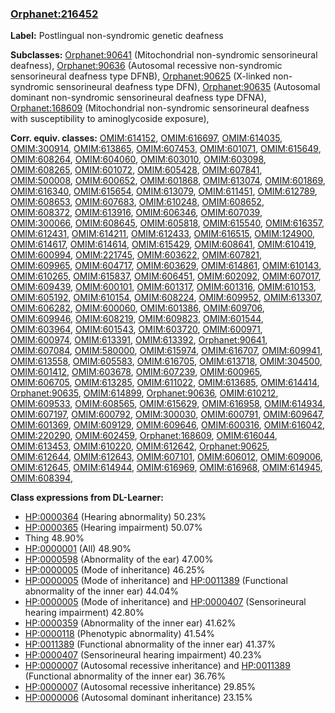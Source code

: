 
### [Orphanet:216452](http://www.orpha.net/ORDO/Orphanet_216452)
**Label:** Postlingual non-syndromic genetic deafness

**Subclasses:** [Orphanet:90641](http://www.orpha.net/ORDO/Orphanet_90641) (Mitochondrial non-syndromic sensorineural deafness), [Orphanet:90636](http://www.orpha.net/ORDO/Orphanet_90636) (Autosomal recessive non-syndromic sensorineural deafness type DFNB), [Orphanet:90625](http://www.orpha.net/ORDO/Orphanet_90625) (X-linked non-syndromic sensorineural deafness type DFN), [Orphanet:90635](http://www.orpha.net/ORDO/Orphanet_90635) (Autosomal dominant non-syndromic sensorineural deafness type DFNA), [Orphanet:168609](http://www.orpha.net/ORDO/Orphanet_168609) (Mitochondrial non-syndromic sensorineural deafness with susceptibility to aminoglycoside exposure), 

**Corr. equiv. classes:** [OMIM:614152](http://purl.obolibrary.org/obo/OMIM_614152), [OMIM:616697](http://purl.obolibrary.org/obo/OMIM_616697), [OMIM:614035](http://purl.obolibrary.org/obo/OMIM_614035), [OMIM:300914](http://purl.obolibrary.org/obo/OMIM_300914), [OMIM:613865](http://purl.obolibrary.org/obo/OMIM_613865), [OMIM:607453](http://purl.obolibrary.org/obo/OMIM_607453), [OMIM:601071](http://purl.obolibrary.org/obo/OMIM_601071), [OMIM:615649](http://purl.obolibrary.org/obo/OMIM_615649), [OMIM:608264](http://purl.obolibrary.org/obo/OMIM_608264), [OMIM:604060](http://purl.obolibrary.org/obo/OMIM_604060), [OMIM:603010](http://purl.obolibrary.org/obo/OMIM_603010), [OMIM:603098](http://purl.obolibrary.org/obo/OMIM_603098), [OMIM:608265](http://purl.obolibrary.org/obo/OMIM_608265), [OMIM:601072](http://purl.obolibrary.org/obo/OMIM_601072), [OMIM:605428](http://purl.obolibrary.org/obo/OMIM_605428), [OMIM:607841](http://purl.obolibrary.org/obo/OMIM_607841), [OMIM:500008](http://purl.obolibrary.org/obo/OMIM_500008), [OMIM:600652](http://purl.obolibrary.org/obo/OMIM_600652), [OMIM:601868](http://purl.obolibrary.org/obo/OMIM_601868), [OMIM:613074](http://purl.obolibrary.org/obo/OMIM_613074), [OMIM:601869](http://purl.obolibrary.org/obo/OMIM_601869), [OMIM:616340](http://purl.obolibrary.org/obo/OMIM_616340), [OMIM:615654](http://purl.obolibrary.org/obo/OMIM_615654), [OMIM:613079](http://purl.obolibrary.org/obo/OMIM_613079), [OMIM:611451](http://purl.obolibrary.org/obo/OMIM_611451), [OMIM:612789](http://purl.obolibrary.org/obo/OMIM_612789), [OMIM:608653](http://purl.obolibrary.org/obo/OMIM_608653), [OMIM:607683](http://purl.obolibrary.org/obo/OMIM_607683), [OMIM:610248](http://purl.obolibrary.org/obo/OMIM_610248), [OMIM:608652](http://purl.obolibrary.org/obo/OMIM_608652), [OMIM:608372](http://purl.obolibrary.org/obo/OMIM_608372), [OMIM:613916](http://purl.obolibrary.org/obo/OMIM_613916), [OMIM:606346](http://purl.obolibrary.org/obo/OMIM_606346), [OMIM:607039](http://purl.obolibrary.org/obo/OMIM_607039), [OMIM:300066](http://purl.obolibrary.org/obo/OMIM_300066), [OMIM:608645](http://purl.obolibrary.org/obo/OMIM_608645), [OMIM:605818](http://purl.obolibrary.org/obo/OMIM_605818), [OMIM:615540](http://purl.obolibrary.org/obo/OMIM_615540), [OMIM:616357](http://purl.obolibrary.org/obo/OMIM_616357), [OMIM:612431](http://purl.obolibrary.org/obo/OMIM_612431), [OMIM:614211](http://purl.obolibrary.org/obo/OMIM_614211), [OMIM:612433](http://purl.obolibrary.org/obo/OMIM_612433), [OMIM:616515](http://purl.obolibrary.org/obo/OMIM_616515), [OMIM:124900](http://purl.obolibrary.org/obo/OMIM_124900), [OMIM:614617](http://purl.obolibrary.org/obo/OMIM_614617), [OMIM:614614](http://purl.obolibrary.org/obo/OMIM_614614), [OMIM:615429](http://purl.obolibrary.org/obo/OMIM_615429), [OMIM:608641](http://purl.obolibrary.org/obo/OMIM_608641), [OMIM:610419](http://purl.obolibrary.org/obo/OMIM_610419), [OMIM:600994](http://purl.obolibrary.org/obo/OMIM_600994), [OMIM:221745](http://purl.obolibrary.org/obo/OMIM_221745), [OMIM:603622](http://purl.obolibrary.org/obo/OMIM_603622), [OMIM:607821](http://purl.obolibrary.org/obo/OMIM_607821), [OMIM:609965](http://purl.obolibrary.org/obo/OMIM_609965), [OMIM:604717](http://purl.obolibrary.org/obo/OMIM_604717), [OMIM:603629](http://purl.obolibrary.org/obo/OMIM_603629), [OMIM:614861](http://purl.obolibrary.org/obo/OMIM_614861), [OMIM:610143](http://purl.obolibrary.org/obo/OMIM_610143), [OMIM:610265](http://purl.obolibrary.org/obo/OMIM_610265), [OMIM:615837](http://purl.obolibrary.org/obo/OMIM_615837), [OMIM:606451](http://purl.obolibrary.org/obo/OMIM_606451), [OMIM:602092](http://purl.obolibrary.org/obo/OMIM_602092), [OMIM:607017](http://purl.obolibrary.org/obo/OMIM_607017), [OMIM:609439](http://purl.obolibrary.org/obo/OMIM_609439), [OMIM:600101](http://purl.obolibrary.org/obo/OMIM_600101), [OMIM:601317](http://purl.obolibrary.org/obo/OMIM_601317), [OMIM:601316](http://purl.obolibrary.org/obo/OMIM_601316), [OMIM:610153](http://purl.obolibrary.org/obo/OMIM_610153), [OMIM:605192](http://purl.obolibrary.org/obo/OMIM_605192), [OMIM:610154](http://purl.obolibrary.org/obo/OMIM_610154), [OMIM:608224](http://purl.obolibrary.org/obo/OMIM_608224), [OMIM:609952](http://purl.obolibrary.org/obo/OMIM_609952), [OMIM:613307](http://purl.obolibrary.org/obo/OMIM_613307), [OMIM:606282](http://purl.obolibrary.org/obo/OMIM_606282), [OMIM:600060](http://purl.obolibrary.org/obo/OMIM_600060), [OMIM:601386](http://purl.obolibrary.org/obo/OMIM_601386), [OMIM:609706](http://purl.obolibrary.org/obo/OMIM_609706), [OMIM:609946](http://purl.obolibrary.org/obo/OMIM_609946), [OMIM:608219](http://purl.obolibrary.org/obo/OMIM_608219), [OMIM:609823](http://purl.obolibrary.org/obo/OMIM_609823), [OMIM:601544](http://purl.obolibrary.org/obo/OMIM_601544), [OMIM:603964](http://purl.obolibrary.org/obo/OMIM_603964), [OMIM:601543](http://purl.obolibrary.org/obo/OMIM_601543), [OMIM:603720](http://purl.obolibrary.org/obo/OMIM_603720), [OMIM:600971](http://purl.obolibrary.org/obo/OMIM_600971), [OMIM:600974](http://purl.obolibrary.org/obo/OMIM_600974), [OMIM:613391](http://purl.obolibrary.org/obo/OMIM_613391), [OMIM:613392](http://purl.obolibrary.org/obo/OMIM_613392), [Orphanet:90641](http://www.orpha.net/ORDO/Orphanet_90641), [OMIM:607084](http://purl.obolibrary.org/obo/OMIM_607084), [OMIM:580000](http://purl.obolibrary.org/obo/OMIM_580000), [OMIM:615974](http://purl.obolibrary.org/obo/OMIM_615974), [OMIM:616707](http://purl.obolibrary.org/obo/OMIM_616707), [OMIM:609941](http://purl.obolibrary.org/obo/OMIM_609941), [OMIM:613558](http://purl.obolibrary.org/obo/OMIM_613558), [OMIM:605583](http://purl.obolibrary.org/obo/OMIM_605583), [OMIM:616705](http://purl.obolibrary.org/obo/OMIM_616705), [OMIM:613718](http://purl.obolibrary.org/obo/OMIM_613718), [OMIM:304500](http://purl.obolibrary.org/obo/OMIM_304500), [OMIM:601412](http://purl.obolibrary.org/obo/OMIM_601412), [OMIM:603678](http://purl.obolibrary.org/obo/OMIM_603678), [OMIM:607239](http://purl.obolibrary.org/obo/OMIM_607239), [OMIM:600965](http://purl.obolibrary.org/obo/OMIM_600965), [OMIM:606705](http://purl.obolibrary.org/obo/OMIM_606705), [OMIM:613285](http://purl.obolibrary.org/obo/OMIM_613285), [OMIM:611022](http://purl.obolibrary.org/obo/OMIM_611022), [OMIM:613685](http://purl.obolibrary.org/obo/OMIM_613685), [OMIM:614414](http://purl.obolibrary.org/obo/OMIM_614414), [Orphanet:90635](http://www.orpha.net/ORDO/Orphanet_90635), [OMIM:614899](http://purl.obolibrary.org/obo/OMIM_614899), [Orphanet:90636](http://www.orpha.net/ORDO/Orphanet_90636), [OMIM:610212](http://purl.obolibrary.org/obo/OMIM_610212), [OMIM:609533](http://purl.obolibrary.org/obo/OMIM_609533), [OMIM:608565](http://purl.obolibrary.org/obo/OMIM_608565), [OMIM:615629](http://purl.obolibrary.org/obo/OMIM_615629), [OMIM:616958](http://purl.obolibrary.org/obo/OMIM_616958), [OMIM:614934](http://purl.obolibrary.org/obo/OMIM_614934), [OMIM:607197](http://purl.obolibrary.org/obo/OMIM_607197), [OMIM:600792](http://purl.obolibrary.org/obo/OMIM_600792), [OMIM:300030](http://purl.obolibrary.org/obo/OMIM_300030), [OMIM:600791](http://purl.obolibrary.org/obo/OMIM_600791), [OMIM:609647](http://purl.obolibrary.org/obo/OMIM_609647), [OMIM:601369](http://purl.obolibrary.org/obo/OMIM_601369), [OMIM:609129](http://purl.obolibrary.org/obo/OMIM_609129), [OMIM:609646](http://purl.obolibrary.org/obo/OMIM_609646), [OMIM:600316](http://purl.obolibrary.org/obo/OMIM_600316), [OMIM:616042](http://purl.obolibrary.org/obo/OMIM_616042), [OMIM:220290](http://purl.obolibrary.org/obo/OMIM_220290), [OMIM:602459](http://purl.obolibrary.org/obo/OMIM_602459), [Orphanet:168609](http://www.orpha.net/ORDO/Orphanet_168609), [OMIM:616044](http://purl.obolibrary.org/obo/OMIM_616044), [OMIM:613453](http://purl.obolibrary.org/obo/OMIM_613453), [OMIM:610220](http://purl.obolibrary.org/obo/OMIM_610220), [OMIM:612642](http://purl.obolibrary.org/obo/OMIM_612642), [Orphanet:90625](http://www.orpha.net/ORDO/Orphanet_90625), [OMIM:612644](http://purl.obolibrary.org/obo/OMIM_612644), [OMIM:612643](http://purl.obolibrary.org/obo/OMIM_612643), [OMIM:607101](http://purl.obolibrary.org/obo/OMIM_607101), [OMIM:606012](http://purl.obolibrary.org/obo/OMIM_606012), [OMIM:609006](http://purl.obolibrary.org/obo/OMIM_609006), [OMIM:612645](http://purl.obolibrary.org/obo/OMIM_612645), [OMIM:614944](http://purl.obolibrary.org/obo/OMIM_614944), [OMIM:616969](http://purl.obolibrary.org/obo/OMIM_616969), [OMIM:616968](http://purl.obolibrary.org/obo/OMIM_616968), [OMIM:614945](http://purl.obolibrary.org/obo/OMIM_614945), [OMIM:608394](http://purl.obolibrary.org/obo/OMIM_608394), 

**Class expressions from DL-Learner:**

- [HP:0000364](http://purl.obolibrary.org/obo/HP_0000364) (Hearing abnormality) 50.23%
- [HP:0000365](http://purl.obolibrary.org/obo/HP_0000365) (Hearing impairment) 50.07%
- Thing 48.90%
- [HP:0000001](http://purl.obolibrary.org/obo/HP_0000001) (All) 48.90%
- [HP:0000598](http://purl.obolibrary.org/obo/HP_0000598) (Abnormality of the ear) 47.00%
- [HP:0000005](http://purl.obolibrary.org/obo/HP_0000005) (Mode of inheritance) 46.25%
- [HP:0000005](http://purl.obolibrary.org/obo/HP_0000005) (Mode of inheritance) and [HP:0011389](http://purl.obolibrary.org/obo/HP_0011389) (Functional abnormality of the inner ear) 44.04%
- [HP:0000005](http://purl.obolibrary.org/obo/HP_0000005) (Mode of inheritance) and [HP:0000407](http://purl.obolibrary.org/obo/HP_0000407) (Sensorineural hearing impairment) 42.80%
- [HP:0000359](http://purl.obolibrary.org/obo/HP_0000359) (Abnormality of the inner ear) 41.62%
- [HP:0000118](http://purl.obolibrary.org/obo/HP_0000118) (Phenotypic abnormality) 41.54%
- [HP:0011389](http://purl.obolibrary.org/obo/HP_0011389) (Functional abnormality of the inner ear) 41.37%
- [HP:0000407](http://purl.obolibrary.org/obo/HP_0000407) (Sensorineural hearing impairment) 40.23%
- [HP:0000007](http://purl.obolibrary.org/obo/HP_0000007) (Autosomal recessive inheritance) and [HP:0011389](http://purl.obolibrary.org/obo/HP_0011389) (Functional abnormality of the inner ear) 36.76%
- [HP:0000007](http://purl.obolibrary.org/obo/HP_0000007) (Autosomal recessive inheritance) 29.85%
- [HP:0000006](http://purl.obolibrary.org/obo/HP_0000006) (Autosomal dominant inheritance) 23.15%


